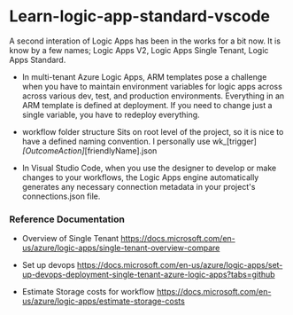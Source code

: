 # Learn-logic-app-standard-vscode
A second interation of Logic Apps has been in the works for a bit now. It is know by a few names; Logic Apps V2, Logic Apps Single Tenant, Logic Apps Standard.



- In multi-tenant Azure Logic Apps, ARM templates pose a challenge when you have to maintain environment variables for logic apps across across various dev, test, and production environments. Everything in an ARM template is defined at deployment. If you need to change just a single variable, you have to redeploy everything.

- workflow folder structure
    Sits on root level of the project, so it is nice to have a defined naming convention. I personally use wk_[trigger]_[OutcomeAction]_[friendlyName].json

- In Visual Studio Code, when you use the designer to develop or make changes to your workflows, the Logic Apps engine automatically generates any necessary connection metadata in your project's connections.json file.

### Reference Documentation
- Overview of Single Tenant
    https://docs.microsoft.com/en-us/azure/logic-apps/single-tenant-overview-compare
- Set up devops 
    https://docs.microsoft.com/en-us/azure/logic-apps/set-up-devops-deployment-single-tenant-azure-logic-apps?tabs=github

- Estimate Storage costs for workflow
    https://docs.microsoft.com/en-us/azure/logic-apps/estimate-storage-costs